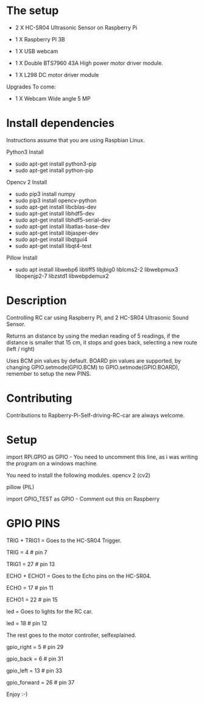 # The setup
- 2 X HC-SR04 Ultrasonic Sensor on Raspberry Pi

- 1 X Raspberry PI 3B

- 1 X USB webcam

- 1 X Double BTS7960 43A High power motor driver module.

- 1 X L298 DC motor driver module


Upgrades To come:
 - 1 X Webcam Wide angle 5 MP

# Install dependencies
Instructions assume that you are using Raspbian Linux.

Python3 Install

- sudo apt-get install python3-pip
- sudo apt-get install python-pip

Opencv 2 Install
- sudo pip3 install numpy
- sudo pip3 install opencv-python 
- sudo apt-get install libcblas-dev
- sudo apt-get install libhdf5-dev
- sudo apt-get install libhdf5-serial-dev
- sudo apt-get install libatlas-base-dev
- sudo apt-get install libjasper-dev 
- sudo apt-get install libqtgui4 
- sudo apt-get install libqt4-test

Pillow Install
- sudo apt install libwebp6 libtiff5 libjbig0 liblcms2-2 libwebpmux3 libopenjp2-7 libzstd1 libwebpdemux2

# Description
Controlling RC car using Raspberry PI, and 2 HC-SR04 Ultrasonic Sound Sensor. 

Returns an distance by using the median reading of 5 readings, if the distance is smaller that 15 cm, it stops and goes back, selecting a new route (left / right)

Uses BCM pin values by default. BOARD pin values are supported, by changing GPIO.setmode(GPIO.BCM) to GPIO.setmode(GPIO.BOARD), remember to setup the new PINS.


# Contributing
Contributions to Rapberry-Pi-Self-driving-RC-car are always welcome. 


# Setup
import RPi.GPIO as GPIO - You need to uncomment this line, as i was writing the program on a windows machine.


You need to install the following modules.
opencv 2 (cv2)

pillow (PIL)


import GPIO_TEST as GPIO - Comment out this on Raspberry


# GPIO PINS

TRIG + TRIG1 = Goes to the HC-SR04 Trigger.

TRIG = 4  # pin 7

TRIG1 = 27  # pin 13

ECHO + ECHO1 = Goes to the Echo pins on the HC-SR04.

ECHO = 17  # pin 11

ECHO1 = 22  # pin 15 


led = Goes to lights for the RC car.

led = 18  # pin 12


The rest goes to the motor controller, selfexplained.

gpio_right = 5  # pin 29

gpio_back = 6  # pin 31

gpio_left = 13  # pin 33

gpio_forward = 26  # pin 37


Enjoy :-)
